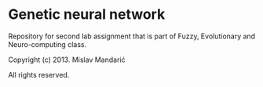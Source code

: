 Genetic neural network
============

Repository for second lab assignment that is part of Fuzzy, Evolutionary and Neuro-computing class.

Copyright (c) 2013. Mislav Mandarić

All rights reserved.
